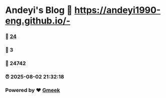 # Andeyi's Blog :link: https://andeyi1990-eng.github.io/- 
### :page_facing_up: [24](https://andeyi1990-eng.github.io/-/tag.html) 
### :speech_balloon: 3 
### :hibiscus: 24742 
### :alarm_clock: 2025-08-02 21:32:18 
### Powered by :heart: [Gmeek](https://github.com/Meekdai/Gmeek)
